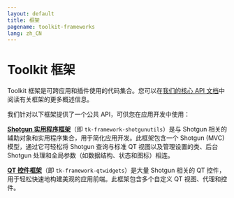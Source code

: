 ```yaml
---
layout: default
title: 框架
pagename: toolkit-frameworks
lang: zh_CN
---
```


# Toolkit 框架

Toolkit 框架是可跨应用和插件使用的代码集合。您可以在[我们的核心 API 文档](https://developer.shotgunsoftware.com/tk-core/platform.html#frameworks)中阅读有关框架的更多概述信息。

我们针对以下框架提供了一个公共 API，可供您在应用开发中使用：

[**Shotgun 实用程序框架**](https://developer.shotgunsoftware.com/tk-framework-qtwidgets/)（即 `tk-framework-shotgunutils`）是与 Shotgun 相关的辅助对象和实用程序集合，用于简化应用开发。此框架包含一个 Shotgun (MVC) 模型，通过它可轻松将 Shotgun 查询与标准 QT 视图以及管理设置的类、后台 Shotgun 处理和全局参数（如数据结构、状态和图标）相连。

[**QT 控件框架**](https://developer.shotgunsoftware.com/tk-framework-shotgunutils/)（即 `tk-framework-qtwidgets`）是大量 Shotgun 相关的 QT 控件，用于轻松快速地构建美观的应用前端。此框架包含多个自定义 QT 视图、代理和控件。
